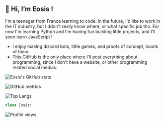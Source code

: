<h2>👋 Hi, I’m Eosis !</h2> 
 
I'm a teenager from France learning to code. In the future, I'd like to work in the IT industry, but I ddon't really know where, or what specific job tho. For now I'm learning Python and I'm having fun building little projects, and I'll soon learn JavaScript ! 
- I enjoy making discord bots, little games, and proofs of concept, looots of them.
- This GitHub is the only place where I'll post everything about programming, since I don't have a website, or other programming related social medias. 

![Eosis's GitHub stats](https://github-readme-stats.vercel.app/api?username=eosiswastaken&show_icons=true&count_private=true&theme=codeSTACKr)

![GitHub metrics](https://metrics.lecoq.io/eosiswastaken)  

![Top Langs](https://github-readme-stats.vercel.app/api/top-langs/?username=EosisWasTaken&langs_count=10&theme=codeSTACKr&layout=compact)

```python
class Eosis:

```


![Profile views](https://gpvc.arturio.dev/eosiswastaken)  
